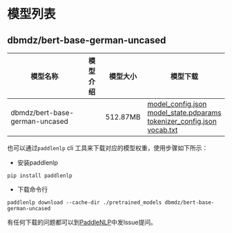 #  模型列表

## dbmdz/bert-base-german-uncased

| 模型名称 | 模型介绍 | 模型大小  | 模型下载 |
| --- | --- | --- | --- |
|dbmdz/bert-base-german-uncased|  | 512.87MB | [model_config.json](https://bj.bcebos.com/paddlenlp/models/community/dbmdz/bert-base-german-uncased/model_config.json)<br>[model_state.pdparams](https://bj.bcebos.com/paddlenlp/models/community/dbmdz/bert-base-german-uncased/model_state.pdparams)<br>[tokenizer_config.json](https://bj.bcebos.com/paddlenlp/models/community/dbmdz/bert-base-german-uncased/tokenizer_config.json)<br>[vocab.txt](https://bj.bcebos.com/paddlenlp/models/community/dbmdz/bert-base-german-uncased/vocab.txt) |

也可以通过`paddlenlp` cli 工具来下载对应的模型权重，使用步骤如下所示：

* 安装paddlenlp

```shell
pip install paddlenlp
```

* 下载命令行

```shell
paddlenlp download --cache-dir ./pretrained_models dbmdz/bert-base-german-uncased
```

有任何下载的问题都可以到[PaddleNLP](https://github.com/PaddlePaddle/PaddleNLP)中发Issue提问。